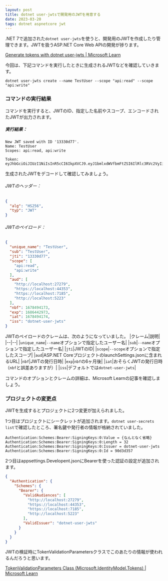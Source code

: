 ```yaml
---
layout: post
title: dotnet user-jwtsで開発用のJWTを用意する
date: 2023-03-20
tags: dotnet aspnetcore jwt
---
```


.NET 7で追加された`dotnet user-jwts`を使うと、開発用のJWTを作成したり管理できます。JWTを扱うASP.NET Core Web APIの開発が捗ります。

[Generate tokens with dotnet user-jwts &#124; Microsoft Learn](https://learn.microsoft.com/en-us/aspnet/core/security/authentication/jwt-authn?view=aspnetcore-7.0&tabs=windows)

今回は、下記コマンドを実行したときに生成されるJWTなどを確認していきます。

```batch
dotnet user-jwts create --name TestUser --scope "api:read" --scope "api:write"
```

### コマンドの実行結果

コマンドを実行すると、JWTのID、指定した名前やスコープ、エンコードされたJWTが出力されます。

##### 実行結果：
```
New JWT saved with ID '13330d77'.
Name: TestUser
Scopes: api:read, api:write

Token: eyJhbGciOiJIUzI1NiIsInR5cCI6IkpXVCJ9.eyJ1bmlxdWVfbmFtZSI6IlRlc3RVc2VyIiwic3ViIjoiVGVzdFVzZXIiLCJqdGkiOiIxMzMzMGQ3NyIsInNjb3BlIjpbImFwaTpyZWFkIiwiYXBpOndyaXRlIl0sImF1ZCI6WyJodHRwOi8vbG9jYWxob3N0OjI3Mjc5IiwiaHR0cHM6Ly9sb2NhbGhvc3Q6NDQzNTMiLCJodHRwczovL2xvY2FsaG9zdDo3MTg1IiwiaHR0cDovL2xvY2FsaG9zdDo1MjIzIl0sIm5iZiI6MTY3ODQ5NDE3MywiZXhwIjoxNjg2NDQyOTczLCJpYXQiOjE2Nzg0OTQxNzQsImlzcyI6ImRvdG5ldC11c2VyLWp3dHMifQ.50FR9zdxRV1J8qBiKrRHRjIYSDYIOL0oYtTIna5mII4
```

生成されたJWTをデコードして確認してみましょう。

###### JWTのヘッダー：
```json
{
  "alg": "HS256",
  "typ": "JWT"
}
```

###### JWTのペイロード：
```json
{
  "unique_name": "TestUser",
  "sub": "TestUser",
  "jti": "13330d77",
  "scope": [
    "api:read",
    "api:write"
  ],
  "aud": [
    "http://localhost:27279",
    "https://localhost:44353",
    "https://localhost:7185",
    "http://localhost:5223"
  ],
  "nbf": 1678494173,
  "exp": 1686442973,
  "iat": 1678494174,
  "iss": "dotnet-user-jwts"
}
```

JWTのペイロードのクレームは、次のようになっていました。
|クレーム|説明|
|--|--|
|`unique_name`|`--name`オプションで指定したユーザー名|
|`sub`|`--name`オプションで指定したユーザー名|
|`jti`|JWTのID|
|`scope`|`--scope`オプションで指定したスコープ|
|`aud`|ASP.NET CoreプロジェクトのlaunchSettings.jsonに含まれるURL|
|`nbf`|JWTの発行日時|
|`exp`|`nbf`の6ヶ月後|
|`iat`|おそらくJWTの発行日時（`nbf`と誤差ありますが）|
|`iss`|デフォルトでは`dotnet-user-jwts`|

コマンドのオプションとクレームの詳細は、Microsoft Learnの記事を確認しましょう。

### プロジェクトの変更点

JWTを生成するとプロジェクトに2つ変更が加えられました。

1つ目はプロジェクトにシークレットが追加されます。`dotnet user-secrets list`で確認したところ、署名鍵や発行者の情報が格納されていました。
```
Authentication:Schemes:Bearer:SigningKeys:0:Value = {なんとなく省略}
Authentication:Schemes:Bearer:SigningKeys:0:Length = 32
Authentication:Schemes:Bearer:SigningKeys:0:Issuer = dotnet-user-jwts
Authentication:Schemes:Bearer:SigningKeys:0:Id = 90d3d357
```

2つ目はappsettings.Developent.jsonにBearerを使った認証の設定が追加されます。

```json
{
  "Authentication": {
    "Schemes": {
      "Bearer": {
        "ValidAudiences": [
          "http://localhost:27279",
          "https://localhost:44353",
          "https://localhost:7185",
          "http://localhost:5223"
        ],
        "ValidIssuer": "dotnet-user-jwts"
      }
    }
  }
}
```

JWTの検証時にTokenValidationParametersクラスでこのあたりの情報が使われるんだろうと思います。

[TokenValidationParameters Class (Microsoft.IdentityModel.Tokens) &#124; Microsoft Learn](https://learn.microsoft.com/en-us/dotnet/api/microsoft.identitymodel.tokens.tokenvalidationparameters?view=msal-web-dotnet-latest)
